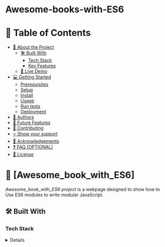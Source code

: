 # Awesome-books-with-ES6

<a name="readme-top"></a>
<!-- TABLE OF CONTENTS -->

# 📗 Table of Contents

- [📖 About the Project](#about-project)
  - [🛠 Built With](#built-with)
    - [Tech Stack](#tech-stack)
    - [Key Features](#key-features)
  - [🚀 Live Demo](#live-demo)
- [💻 Getting Started](#getting-started)
  - [Prerequisites](#prerequisites)
  - [Setup](#setup)
  - [Install](#install)
  - [Usage](#usage)
  - [Run tests](#run-tests)
  - [Deployment](#deployment)
- [👥 Authors](#authors)
- [🔭 Future Features](#future-features)
- [🤝 Contributing](#contributing)
- [⭐️ Show your support](#support)
- [🙏 Acknowledgements](#acknowledgements)
- [❓ FAQ (OPTIONAL)](#faq)
- [📝 License](#license)

<!-- PROJECT DESCRIPTION -->

# 📖 [Awesome_book_with_ES6] <a name="about-project"></a>

*Awesome_book_with_ES6 project* is a webpage designed to show how to Use ES6 modules to write modular JavaScript.

## 🛠 Built With <a name="built-with"></a>

### Tech Stack <a name="tech-stack"></a>

<details>
<details>
  <summary>HTML</summary>
  <ul>
    <li><a href="https://html.com/">HTML</a></li>
  </ul>
</details>

<details>
<summary>CSS</summary>
  <ul>
    <li><a href="https://www.css.org/"Flex-box</a></li>
  </ul>
</details>
<details>
<summary>Javascript</summary>
  <ul>
    <li><a href="https://www.javascript.org/"Flex-box</a></li>
  </ul>
</details>

<!-- live demo -->
## 🚀 Live Demo <a name="live-demo"></a>

- [Live Demo Link](https://charzy-1.github.io/Awesome-books-with-ES6/)

<p align="right">(<a href="#readme-top">back to top</a>)</p>

### Setup

Clone this repository to your desired folder:

<!--
Example commands:

sh
  cd my-folder
  git clone git@github.com:myaccount/my-project.git

--->

### Install

Install this project with:

<!--
Example command:

sh
  cd my-project
  gem install

--->

### Usage

To run the project, execute the following command:



<p align="right">(<a href="#readme-top">back to top</a>)</p>

<!-- AUTHORS -->

## 👥 Authors <a name="authors"></a>

<p align="right">(<a href="#readme-top">back to top</a>)</p>

<!-- CONTRIBUTING -->

## 🤝 Contributing <a name="contributing"></a>

Contributions, issues, and feature requests are welcome!

Feel free to check the [issues page](../../issues/).

<p align="right">(<a href="#readme-top">back to top</a>)</p>

<!-- SUPPORT -->

## ⭐️ Show your support <a name="support"></a>

If you like this project kindly show some love by reaching out and giving me a star

<p align="right">(<a href="#readme-top">back to top</a>)</p>

<!-- ACKNOWLEDGEMENTS -->

## 🙏 Acknowledgments <a name="acknowledgements"></a>

I would like to say thank you to the chill academy team.

<p align="right">(<a href="#readme-top">back to top</a>)</p>

<!-- LICENSE -->

## 📝 License <a name="license"></a>

This project is [MIT](./LICENSE) licensed.

NOTE: we recommend using the [MIT license](https://choosealicense.com/licenses/mit/) - you can set it up quickly by [using templates available on GitHub](https://docs.github.com/en/communities/setting-up-your-project-for-healthy-contributions/adding-a-license-to-a-repository). You can also use [any other license](https://choosealicense.com/licenses/) if you wish.

<p align="right">(<a href="#readme-top">back to top</a>)</p>